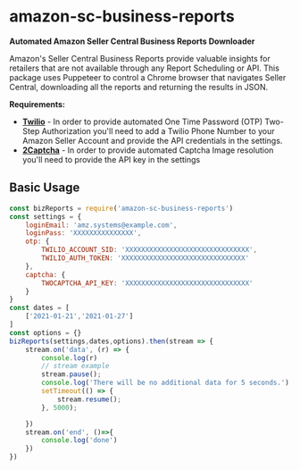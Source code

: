 # amazon-sc-business-reports

**Automated Amazon Seller Central Business Reports Downloader**

Amazon's Seller Central Business Reports provide valuable insights for retailers that are not available through any Report Scheduling or API. This package uses Puppeteer to control a Chrome browser that navigates Seller Central, downloading all the reports and returning the results in JSON.

**Requirements:**

- **[Twilio](https://www.twilio.com/)** - In order to provide automated One Time Password (OTP) Two-Step Authorization you'll need to add a Twilio Phone Number to your Amazon Seller Account and provide the API credentials in the settings.
- **[2Captcha](https://2captcha.com/)** - In order to provide automated Captcha Image resolution you'll need to provide the API key in the settings

## Basic Usage

```javascript
const bizReports = require('amazon-sc-business-reports')
const settings = {
    loginEmail: 'amz.systems@example.com',
    loginPass: 'XXXXXXXXXXXXXXX',
    otp: {
        TWILIO_ACCOUNT_SID: 'XXXXXXXXXXXXXXXXXXXXXXXXXXXXXXX',
        TWILIO_AUTH_TOKEN: 'XXXXXXXXXXXXXXXXXXXXXXXXXXXXXXX'
    },
    captcha: {
        TWOCAPTCHA_API_KEY: 'XXXXXXXXXXXXXXXXXXXXXXXXXXXXXXX'
    }
}
const dates = [
    ['2021-01-21','2021-01-27']
]
const options = {}
bizReports(settings,dates,options).then(stream => {
    stream.on('data', (r) => {
        console.log(r)
        // stream example
        stream.pause();
        console.log('There will be no additional data for 5 seconds.');
        setTimeout(() => {
            stream.resume();
        }, 5000);

    })
    stream.on('end', ()=>{
        console.log('done')
    })
})
```